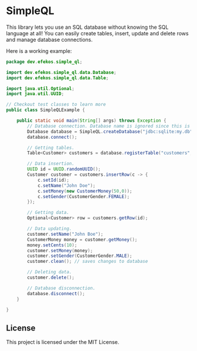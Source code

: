 # SimpleQL

This library lets you use an SQL database without knowing the SQL language at all! You can easily create tables, insert,
update and delete rows and manage database connections.

Here is a working example:

```java
package dev.efekos.simple_ql;

import dev.efekos.simple_ql.data.Database;
import dev.efekos.simple_ql.data.Table;

import java.util.Optional;
import java.util.UUID;

// Checkout test classes to learn more
public class SimpleQLExample {

    public static void main(String[] args) throws Exception {
        // Database connection. Database name is ignored since this is SQLite.
        Database database = SimpleQL.createDatabase("jdbc:sqlite:my.db","simpleql");
        database.connect();

        // Getting tables.
        Table<Customer> customers = database.registerTable("customers", Customer.class);

        // Data insertion.
        UUID id = UUID.randomUUID();
        Customer customer = customers.insertRow(c -> {
            c.setId(id);
            c.setName("John Doe");
            c.setMoney(new CustomerMoney(50,0));
            c.setGender(CustomerGender.FEMALE);
        });

        // Getting data.
        Optional<Customer> row = customers.getRow(id);

        // Data updating.
        customer.setName("John Boe");
        CustomerMoney money = customer.getMoney();
        money.setCents(10);
        customer.setMoney(money);
        customer.setGender(CustomerGender.MALE);
        customer.clean(); // saves changes to database

        // Deleting data.
        customer.delete();

        // Database disconnection.
        database.disconnect();
    }

}

```

## License

This project is licensed under the MIT License.